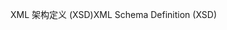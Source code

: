 <span data-ttu-id="78d7d-101">XML 架构定义 (XSD)</span><span class="sxs-lookup"><span data-stu-id="78d7d-101">XML Schema Definition (XSD)</span></span>